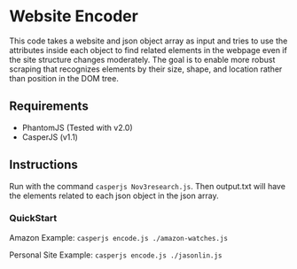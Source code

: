 # Website Encoder #

This code takes a website and json object array as input and tries to use the attributes inside each object to find related elements in the webpage even if the site structure changes moderately. The goal is to enable more robust scraping that recognizes elements by their size, shape, and location rather than position in the DOM tree.

## Requirements ##

* PhantomJS (Tested with v2.0)
* CasperJS (v1.1)

## Instructions ##
Run with the command `casperjs Nov3research.js`. Then output.txt will have the elements related to each json object in the json array.

### QuickStart ###

Amazon Example: `casperjs encode.js ./amazon-watches.js`

Personal Site Example: `casperjs encode.js ./jasonlin.js`
